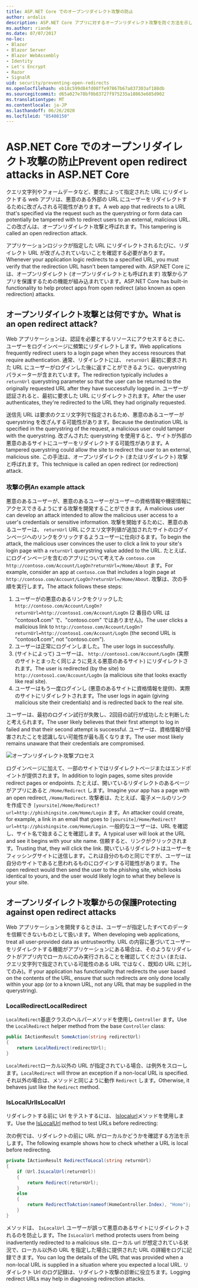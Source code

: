 ```yaml
---
title: ASP.NET Core でのオープンリダイレクト攻撃の防止
author: ardalis
description: ASP.NET Core アプリに対するオープンリダイレクト攻撃を防ぐ方法を示します。
ms.author: riande
ms.date: 07/07/2017
no-loc:
- Blazor
- Blazor Server
- Blazor WebAssembly
- Identity
- Let's Encrypt
- Razor
- SignalR
uid: security/preventing-open-redirects
ms.openlocfilehash: eb18c599d84fd08ffe97867b67a837303af188db
ms.sourcegitcommit: d65a027e78bf0b83727f975235a18863e685d902
ms.translationtype: MT
ms.contentlocale: ja-JP
ms.lasthandoff: 06/26/2020
ms.locfileid: "85408150"
---
```

# <a name="prevent-open-redirect-attacks-in-aspnet-core"></a><span data-ttu-id="e0d8d-103">ASP.NET Core でのオープンリダイレクト攻撃の防止</span><span class="sxs-lookup"><span data-stu-id="e0d8d-103">Prevent open redirect attacks in ASP.NET Core</span></span>

<span data-ttu-id="e0d8d-104">クエリ文字列やフォームデータなど、要求によって指定された URL にリダイレクトする web アプリは、悪意のある外部の URL にユーザーをリダイレクトするために改ざんされる可能性があります。</span><span class="sxs-lookup"><span data-stu-id="e0d8d-104">A web app that redirects to a URL that's specified via the request such as the querystring or form data can potentially be tampered with to redirect users to an external, malicious URL.</span></span> <span data-ttu-id="e0d8d-105">この改ざんは、オープンリダイレクト攻撃と呼ばれます。</span><span class="sxs-lookup"><span data-stu-id="e0d8d-105">This tampering is called an open redirection attack.</span></span>

<span data-ttu-id="e0d8d-106">アプリケーションロジックが指定した URL にリダイレクトされるたびに、リダイレクト URL が改ざんされていないことを確認する必要があります。</span><span class="sxs-lookup"><span data-stu-id="e0d8d-106">Whenever your application logic redirects to a specified URL, you must verify that the redirection URL hasn't been tampered with.</span></span> <span data-ttu-id="e0d8d-107">ASP.NET Core には、オープンリダイレクト (オープンリダイレクトとも呼ばれます) 攻撃からアプリを保護するための機能が組み込まれています。</span><span class="sxs-lookup"><span data-stu-id="e0d8d-107">ASP.NET Core has built-in functionality to help protect apps from open redirect (also known as open redirection) attacks.</span></span>

## <a name="what-is-an-open-redirect-attack"></a><span data-ttu-id="e0d8d-108">オープンリダイレクト攻撃とは何ですか。</span><span class="sxs-lookup"><span data-stu-id="e0d8d-108">What is an open redirect attack?</span></span>

<span data-ttu-id="e0d8d-109">Web アプリケーションは、認証を必要とするリソースにアクセスするときに、ユーザーをログインページに頻繁にリダイレクトします。</span><span class="sxs-lookup"><span data-stu-id="e0d8d-109">Web applications frequently redirect users to a login page when they access resources that require authentication.</span></span> <span data-ttu-id="e0d8d-110">通常、リダイレクトには、 `returnUrl` 最初に要求された URL にユーザーがログインした後に返すことができるように、querystring パラメーターが含まれています。</span><span class="sxs-lookup"><span data-stu-id="e0d8d-110">The redirection typically includes a `returnUrl` querystring parameter so that the user can be returned to the originally requested URL after they have successfully logged in.</span></span> <span data-ttu-id="e0d8d-111">ユーザーが認証されると、最初に要求した URL にリダイレクトされます。</span><span class="sxs-lookup"><span data-stu-id="e0d8d-111">After the user authenticates, they're redirected to the URL they had originally requested.</span></span>

<span data-ttu-id="e0d8d-112">送信先 URL は要求のクエリ文字列で指定されるため、悪意のあるユーザーが querystring を改ざんする可能性があります。</span><span class="sxs-lookup"><span data-stu-id="e0d8d-112">Because the destination URL is specified in the querystring of the request, a malicious user could tamper with the querystring.</span></span> <span data-ttu-id="e0d8d-113">改ざんされた querystring を使用すると、サイトが外部の悪意のあるサイトにユーザーをリダイレクトする可能性があります。</span><span class="sxs-lookup"><span data-stu-id="e0d8d-113">A tampered querystring could allow the site to redirect the user to an external, malicious site.</span></span> <span data-ttu-id="e0d8d-114">この手法は、オープンリダイレクト (またはリダイレクト) 攻撃と呼ばれます。</span><span class="sxs-lookup"><span data-stu-id="e0d8d-114">This technique is called an open redirect (or redirection) attack.</span></span>

### <a name="an-example-attack"></a><span data-ttu-id="e0d8d-115">攻撃の例</span><span class="sxs-lookup"><span data-stu-id="e0d8d-115">An example attack</span></span>

<span data-ttu-id="e0d8d-116">悪意のあるユーザーが、悪意のあるユーザーがユーザーの資格情報や機密情報にアクセスできるようにする攻撃を開発することができます。</span><span class="sxs-lookup"><span data-stu-id="e0d8d-116">A malicious user can develop an attack intended to allow the malicious user access to a user's credentials or sensitive information.</span></span> <span data-ttu-id="e0d8d-117">攻撃を開始するために、悪意のあるユーザーは、 `returnUrl` URL にクエリ文字列値が追加されたサイトのログインページへのリンクをクリックするようユーザーに仕向けるます。</span><span class="sxs-lookup"><span data-stu-id="e0d8d-117">To begin the attack, the malicious user convinces the user to click a link to your site's login page with a `returnUrl` querystring value added to the URL.</span></span> <span data-ttu-id="e0d8d-118">たとえば、にログインページを含むのアプリについて考えてみ `contoso.com` `http://contoso.com/Account/LogOn?returnUrl=/Home/About` ます。</span><span class="sxs-lookup"><span data-stu-id="e0d8d-118">For example, consider an app at `contoso.com` that includes a login page at `http://contoso.com/Account/LogOn?returnUrl=/Home/About`.</span></span> <span data-ttu-id="e0d8d-119">攻撃は、次の手順を実行します。</span><span class="sxs-lookup"><span data-stu-id="e0d8d-119">The attack follows these steps:</span></span>

1. <span data-ttu-id="e0d8d-120">ユーザーがの悪意のあるリンクをクリックした `http://contoso.com/Account/LogOn?returnUrl=http://contoso1.com/Account/LogOn` (2 番目の URL は "contoso**1**.com" で、"contoso.com" ではありません)。</span><span class="sxs-lookup"><span data-stu-id="e0d8d-120">The user clicks a malicious link to `http://contoso.com/Account/LogOn?returnUrl=http://contoso1.com/Account/LogOn` (the second URL is "contoso**1**.com", not "contoso.com").</span></span>
2. <span data-ttu-id="e0d8d-121">ユーザーは正常にログインしました。</span><span class="sxs-lookup"><span data-stu-id="e0d8d-121">The user logs in successfully.</span></span>
3. <span data-ttu-id="e0d8d-122">(サイトによって) ユーザーは、 `http://contoso1.com/Account/LogOn` (実際のサイトとまったく同じように見える悪意のあるサイト) にリダイレクトされます。</span><span class="sxs-lookup"><span data-stu-id="e0d8d-122">The user is redirected (by the site) to `http://contoso1.com/Account/LogOn` (a malicious site that looks exactly like real site).</span></span>
4. <span data-ttu-id="e0d8d-123">ユーザーはもう一度ログインし (悪意のあるサイトに資格情報を提供)、実際のサイトにリダイレクトされます。</span><span class="sxs-lookup"><span data-stu-id="e0d8d-123">The user logs in again (giving malicious site their credentials) and is redirected back to the real site.</span></span>

<span data-ttu-id="e0d8d-124">ユーザーは、最初のログイン試行が失敗し、2回目の試行が成功したと判断したと考えられます。</span><span class="sxs-lookup"><span data-stu-id="e0d8d-124">The user likely believes that their first attempt to log in failed and that their second attempt is successful.</span></span> <span data-ttu-id="e0d8d-125">ユーザーは、資格情報が侵害されたことを認識しない可能性が最も高くなります。</span><span class="sxs-lookup"><span data-stu-id="e0d8d-125">The user most likely remains unaware that their credentials are compromised.</span></span>

![オープンリダイレクト攻撃プロセス](preventing-open-redirects/_static/open-redirection-attack-process.png)

<span data-ttu-id="e0d8d-127">ログインページに加えて、一部のサイトではリダイレクトページまたはエンドポイントが提供されます。</span><span class="sxs-lookup"><span data-stu-id="e0d8d-127">In addition to login pages, some sites provide redirect pages or endpoints.</span></span> <span data-ttu-id="e0d8d-128">たとえば、開いているリダイレクトのあるページがアプリにあると `/Home/Redirect` します。</span><span class="sxs-lookup"><span data-stu-id="e0d8d-128">Imagine your app has a page with an open redirect, `/Home/Redirect`.</span></span> <span data-ttu-id="e0d8d-129">攻撃者は、たとえば、電子メールのリンクを作成でき `[yoursite]/Home/Redirect?url=http://phishingsite.com/Home/Login` ます。</span><span class="sxs-lookup"><span data-stu-id="e0d8d-129">An attacker could create, for example, a link in an email that goes to `[yoursite]/Home/Redirect?url=http://phishingsite.com/Home/Login`.</span></span> <span data-ttu-id="e0d8d-130">一般的なユーザーは、URL を確認し、サイト名で始まることを確認します。</span><span class="sxs-lookup"><span data-stu-id="e0d8d-130">A typical user will look at the URL and see it begins with your site name.</span></span> <span data-ttu-id="e0d8d-131">信頼すると、リンクがクリックされます。</span><span class="sxs-lookup"><span data-stu-id="e0d8d-131">Trusting that, they will click the link.</span></span> <span data-ttu-id="e0d8d-132">開いているリダイレクトはユーザーをフィッシングサイトに送信します。これは自分のものと同じですが、ユーザーは自分のサイトであると思われるものにログインする可能性があります。</span><span class="sxs-lookup"><span data-stu-id="e0d8d-132">The open redirect would then send the user to the phishing site, which looks identical to yours, and the user would likely login to what they believe is your site.</span></span>

## <a name="protecting-against-open-redirect-attacks"></a><span data-ttu-id="e0d8d-133">オープンリダイレクト攻撃からの保護</span><span class="sxs-lookup"><span data-stu-id="e0d8d-133">Protecting against open redirect attacks</span></span>

<span data-ttu-id="e0d8d-134">Web アプリケーションを開発するときは、ユーザーが指定したすべてのデータを信頼できないものとして扱います。</span><span class="sxs-lookup"><span data-stu-id="e0d8d-134">When developing web applications, treat all user-provided data as untrustworthy.</span></span> <span data-ttu-id="e0d8d-135">URL の内容に基づいてユーザーをリダイレクトする機能がアプリケーションにある場合は、そのようなリダイレクトがアプリ内でローカルにのみ実行されることを確認してください (または、クエリ文字列で指定されている可能性のある URL ではなく、既知の URL に対してのみ)。</span><span class="sxs-lookup"><span data-stu-id="e0d8d-135">If your application has functionality that redirects the user based on the contents of the URL,  ensure that such redirects are only done locally within your app (or to a known URL, not any URL that may be supplied in the querystring).</span></span>

### <a name="localredirect"></a><span data-ttu-id="e0d8d-136">LocalRedirect</span><span class="sxs-lookup"><span data-stu-id="e0d8d-136">LocalRedirect</span></span>

<span data-ttu-id="e0d8d-137">`LocalRedirect`基底クラスのヘルパーメソッドを使用し `Controller` ます。</span><span class="sxs-lookup"><span data-stu-id="e0d8d-137">Use the `LocalRedirect` helper method from the base `Controller` class:</span></span>

```csharp
public IActionResult SomeAction(string redirectUrl)
{
    return LocalRedirect(redirectUrl);
}
```

<span data-ttu-id="e0d8d-138">`LocalRedirect`ローカル以外の URL が指定されている場合、は例外をスローします。</span><span class="sxs-lookup"><span data-stu-id="e0d8d-138">`LocalRedirect` will throw an exception if a non-local URL is specified.</span></span> <span data-ttu-id="e0d8d-139">それ以外の場合は、メソッドと同じように動作 `Redirect` します。</span><span class="sxs-lookup"><span data-stu-id="e0d8d-139">Otherwise, it behaves just like the `Redirect` method.</span></span>

### <a name="islocalurl"></a><span data-ttu-id="e0d8d-140">IsLocalUrl</span><span class="sxs-lookup"><span data-stu-id="e0d8d-140">IsLocalUrl</span></span>

<span data-ttu-id="e0d8d-141">リダイレクトする前に Url をテストするには、 [Islocalurl](/dotnet/api/Microsoft.AspNetCore.Mvc.IUrlHelper.islocalurl#Microsoft_AspNetCore_Mvc_IUrlHelper_IsLocalUrl_System_String_)メソッドを使用します。</span><span class="sxs-lookup"><span data-stu-id="e0d8d-141">Use the [IsLocalUrl](/dotnet/api/Microsoft.AspNetCore.Mvc.IUrlHelper.islocalurl#Microsoft_AspNetCore_Mvc_IUrlHelper_IsLocalUrl_System_String_) method to test URLs before redirecting:</span></span>

<span data-ttu-id="e0d8d-142">次の例では、リダイレクトの前に URL がローカルかどうかを確認する方法を示します。</span><span class="sxs-lookup"><span data-stu-id="e0d8d-142">The following example shows how to check whether a URL is local before redirecting.</span></span>

```csharp
private IActionResult RedirectToLocal(string returnUrl)
{
    if (Url.IsLocalUrl(returnUrl))
    {
        return Redirect(returnUrl);
    }
    else
    {
        return RedirectToAction(nameof(HomeController.Index), "Home");
    }
}
```

<span data-ttu-id="e0d8d-143">メソッドは、 `IsLocalUrl` ユーザーが誤って悪意のあるサイトにリダイレクトされるのを防止します。</span><span class="sxs-lookup"><span data-stu-id="e0d8d-143">The `IsLocalUrl` method protects users from being inadvertently redirected to a malicious site.</span></span> <span data-ttu-id="e0d8d-144">ローカル url が想定されている状況で、ローカル以外の URL を指定した場合に提供された URL の詳細をログに記録できます。</span><span class="sxs-lookup"><span data-stu-id="e0d8d-144">You can log the details of the URL that was provided when a non-local URL is supplied in a situation where you expected a local URL.</span></span> <span data-ttu-id="e0d8d-145">リダイレクト Url のログ記録は、リダイレクト攻撃の診断に役立ちます。</span><span class="sxs-lookup"><span data-stu-id="e0d8d-145">Logging redirect URLs may help in diagnosing redirection attacks.</span></span>
